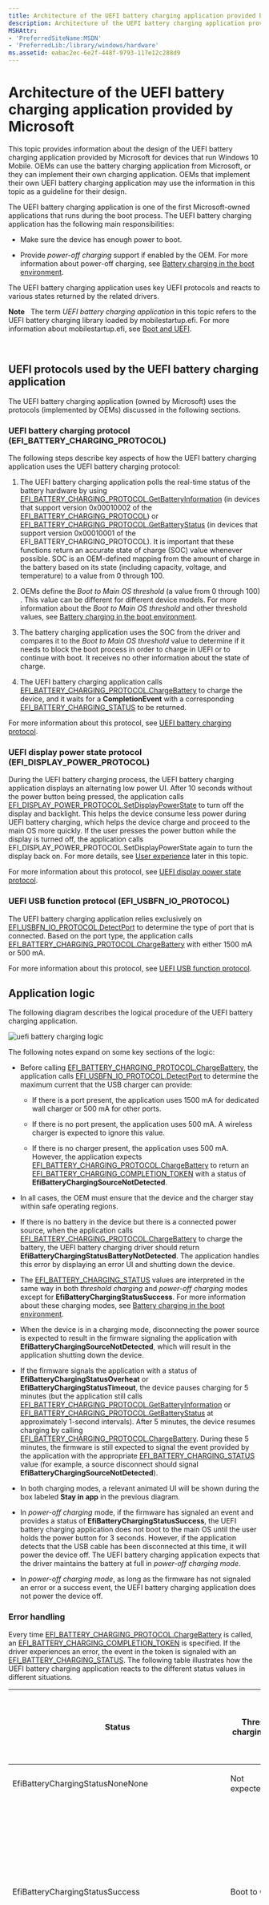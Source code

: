 ```yaml
---
title: Architecture of the UEFI battery charging application provided by Microsoft
description: Architecture of the UEFI battery charging application provided by Microsoft
MSHAttr:
- 'PreferredSiteName:MSDN'
- 'PreferredLib:/library/windows/hardware'
ms.assetid: eabac2ec-6e2f-448f-9793-117e12c288d9
---
```


# Architecture of the UEFI battery charging application provided by Microsoft


This topic provides information about the design of the UEFI battery charging application provided by Microsoft for devices that run Windows 10 Mobile. OEMs can use the battery charging application from Microsoft, or they can implement their own charging application. OEMs that implement their own UEFI battery charging application may use the information in this topic as a guideline for their design.

The UEFI battery charging application is one of the first Microsoft-owned applications that runs during the boot process. The UEFI battery charging application has the following main responsibilities:

-   Make sure the device has enough power to boot.

-   Provide *power-off charging* support if enabled by the OEM. For more information about power-off charging, see [Battery charging in the boot environment](battery-charging-in-the-boot-environment.md).

The UEFI battery charging application uses key UEFI protocols and reacts to various states returned by the related drivers.

**Note**   The term *UEFI battery charging application* in this topic refers to the UEFI battery charging library loaded by mobilestartup.efi. For more information about mobilestartup.efi, see [Boot and UEFI](boot-and-uefi.md).

 

## UEFI protocols used by the UEFI battery charging application


The UEFI battery charging application (owned by Microsoft) uses the protocols (implemented by OEMs) discussed in the following sections.

### <a href="" id="uefi-battery-charging-protocol--efi-battery-charging-protocol-"></a>UEFI battery charging protocol (EFI\_BATTERY\_CHARGING\_PROTOCOL)

The following steps describe key aspects of how the UEFI battery charging application uses the UEFI battery charging protocol:

1.  The UEFI battery charging application polls the real-time status of the battery hardware by using [EFI\_BATTERY\_CHARGING\_PROTOCOL.GetBatteryInformation](efi-battery-charging-protocolgetbatteryinformation.md) (in devices that support version 0x00010002 of the [EFI\_BATTERY\_CHARGING\_PROTOCOL](efi-battery-charging-protocol.md)) or [EFI\_BATTERY\_CHARGING\_PROTOCOL.GetBatteryStatus](efi-battery-charging-protocolgetbatterystatus.md) (in devices that support version 0x00010001 of the EFI\_BATTERY\_CHARGING\_PROTOCOL). It is important that these functions return an accurate state of charge (SOC) value whenever possible. SOC is an OEM-defined mapping from the amount of charge in the battery based on its state (including capacity, voltage, and temperature) to a value from 0 through 100.

2.  OEMs define the *Boot to Main OS threshold* (a value from 0 through 100) . This value can be different for different device models. For more information about the *Boot to Main OS threshold* and other threshold values, see [Battery charging in the boot environment](battery-charging-in-the-boot-environment.md).

3.  The battery charging application uses the SOC from the driver and compares it to the *Boot to Main OS threshold* value to determine if it needs to block the boot process in order to charge in UEFI or to continue with boot. It receives no other information about the state of charge.

4.  The UEFI battery charging application calls [EFI\_BATTERY\_CHARGING\_PROTOCOL.ChargeBattery](efi-battery-charging-protocolchargebattery.md) to charge the device, and it waits for a **CompletionEvent** with a corresponding [EFI\_BATTERY\_CHARGING\_STATUS](efi-battery-charging-status.md) to be returned.

For more information about this protocol, see [UEFI battery charging protocol](uefi-battery-charging-protocol.md).

### <a href="" id="uefi-display-power-state-protocol--efi-display-power-protocol-"></a>UEFI display power state protocol (EFI\_DISPLAY\_POWER\_PROTOCOL)

During the UEFI battery charging process, the UEFI battery charging application displays an alternating low power UI. After 10 seconds without the power button being pressed, the application calls [EFI\_DISPLAY\_POWER\_PROTOCOL.SetDisplayPowerState](efi-display-power-protocolsetdisplaypowerstate.md) to turn off the display and backlight. This helps the device consume less power during UEFI battery charging, which helps the device charge and proceed to the main OS more quickly. If the user presses the power button while the display is turned off, the application calls EFI\_DISPLAY\_POWER\_PROTOCOL.SetDisplayPowerState again to turn the display back on. For more details, see [User experience](#ux) later in this topic.

For more information about this protocol, see [UEFI display power state protocol](uefi-display-power-state-protocol.md).

### <a href="" id="uefi-usb-function-protocol--efi-usbfn-io-protocol-"></a>UEFI USB function protocol (EFI\_USBFN\_IO\_PROTOCOL)

The UEFI battery charging application relies exclusively on [EFI\_USBFN\_IO\_PROTOCOL.DetectPort](efi-usbfn-io-protocoldetectport.md) to determine the type of port that is connected. Based on the port type, the application calls [EFI\_BATTERY\_CHARGING\_PROTOCOL.ChargeBattery](efi-battery-charging-protocolchargebattery.md) with either 1500 mA or 500 mA.

For more information about this protocol, see [UEFI USB function protocol](uefi-usb-function-protocol.md).

## Application logic


The following diagram describes the logical procedure of the UEFI battery charging application.

![uefi battery charging logic](images/oem-battery-charge-logic.png)

The following notes expand on some key sections of the logic:

-   Before calling [EFI\_BATTERY\_CHARGING\_PROTOCOL.ChargeBattery](efi-battery-charging-protocolchargebattery.md), the application calls [EFI\_USBFN\_IO\_PROTOCOL.DetectPort](efi-usbfn-io-protocoldetectport.md) to determine the maximum current that the USB charger can provide:

    -   If there is a port present, the application uses 1500 mA for dedicated wall charger or 500 mA for other ports.

    -   If there is no port present, the application uses 500 mA. A wireless charger is expected to ignore this value.

    -   If there is no charger present, the application uses 500 mA. However, the application expects [EFI\_BATTERY\_CHARGING\_PROTOCOL.ChargeBattery](efi-battery-charging-protocolchargebattery.md) to return an [EFI\_BATTERY\_CHARGING\_COMPLETION\_TOKEN](efi-battery-charging-completion-token.md) with a status of **EfiBatteryChargingSourceNotDetected**.

-   In all cases, the OEM must ensure that the device and the charger stay within safe operating regions.

-   If there is no battery in the device but there is a connected power source, when the application calls [EFI\_BATTERY\_CHARGING\_PROTOCOL.ChargeBattery](efi-battery-charging-protocolchargebattery.md) to charge the battery, the UEFI battery charging driver should return **EfiBatteryChargingStatusBatteryNotDetected**. The application handles this error by displaying an error UI and shutting down the device.

-   The [EFI\_BATTERY\_CHARGING\_STATUS](efi-battery-charging-status.md) values are interpreted in the same way in both *threshold charging* and *power-off charging* modes except for **EfiBatteryChargingStatusSuccess**. For more information about these charging modes, see [Battery charging in the boot environment](battery-charging-in-the-boot-environment.md).

-   When the device is in a charging mode, disconnecting the power source is expected to result in the firmware signaling the application with **EfiBatteryChargingSourceNotDetected**, which will result in the application shutting down the device.

-   If the firmware signals the application with a status of **EfiBatteryChargingStatusOverheat** or **EfiBatteryChargingStatusTimeout**, the device pauses charging for 5 minutes (but the application still calls [EFI\_BATTERY\_CHARGING\_PROTOCOL.GetBatteryInformation](efi-battery-charging-protocolgetbatteryinformation.md) or [EFI\_BATTERY\_CHARGING\_PROTOCOL.GetBatteryStatus](efi-battery-charging-protocolgetbatterystatus.md) at approximately 1-second intervals). After 5 minutes, the device resumes charging by calling [EFI\_BATTERY\_CHARGING\_PROTOCOL.ChargeBattery](efi-battery-charging-protocolchargebattery.md). During these 5 minutes, the firmware is still expected to signal the event provided by the application with the appropriate [EFI\_BATTERY\_CHARGING\_STATUS](efi-battery-charging-status.md) value (for example, a source disconnect should signal **EfiBatteryChargingSourceNotDetected**).

-   In both charging modes, a relevant animated UI will be shown during the box labeled **Stay in app** in the previous diagram.

-   In *power-off charging* mode, if the firmware has signaled an event and provides a status of **EfiBatteryChargingStatusSuccess**, the UEFI battery charging application does not boot to the main OS until the user holds the power button for 3 seconds. However, if the application detects that the USB cable has been disconnected at this time, it will power the device off. The UEFI battery charging application expects that the driver maintains the battery at full in *power-off charging mode*.

-   In *power-off charging mode*, as long as the firmware has not signaled an error or a success event, the UEFI battery charging application does not power the device off.

### Error handling

Every time [EFI\_BATTERY\_CHARGING\_PROTOCOL.ChargeBattery](efi-battery-charging-protocolchargebattery.md) is called, an [EFI\_BATTERY\_CHARGING\_COMPLETION\_TOKEN](efi-battery-charging-completion-token.md) is specified. If the driver experiences an error, the event in the token is signaled with an [EFI\_BATTERY\_CHARGING\_STATUS](efi-battery-charging-status.md). The following table illustrates how the UEFI battery charging application reacts to the different status values in different situations.

<table>
<colgroup>
<col width="33%" />
<col width="33%" />
<col width="33%" />
</colgroup>
<thead>
<tr class="header">
<th>Status</th>
<th>Threshold charging mode</th>
<th>Power-off charging mode (before and after the state of charge reaches the threshold)</th>
</tr>
</thead>
<tbody>
<tr class="odd">
<td><p>EfiBatteryChargingStatusNoneNone</p></td>
<td><p>Not expected/invalid</p></td>
<td><p>Not expected/invalid</p></td>
</tr>
<tr class="even">
<td><p>EfiBatteryChargingStatusSuccess</p></td>
<td><p>Boot to OS</p></td>
<td><p><strong>Before the state of charge reaches the threshold:</strong> Continue in power-off charging mode</p>
<p><strong>After the state of charge reaches the threshold:</strong> Stay in power-off charging mode until USB is disconnected</p></td>
</tr>
<tr class="odd">
<td><p>EfiBatteryChargingStatusOverheat</p></td>
<td><p>Pause charging for 5 minutes and then resume charging</p></td>
<td><p>Pause charging for 5 minutes and then resume charging</p></td>
</tr>
<tr class="even">
<td><p>EfiBatteryChargingStatusVoltageOutOfRange</p></td>
<td><p>Boot to OS</p></td>
<td><p>Boot to OS</p></td>
</tr>
<tr class="odd">
<td><p>EfiBatteryChargingStatusCurrentOutOfRange</p></td>
<td><p>Boot to OS</p></td>
<td><p>Boot to OS</p></td>
</tr>
<tr class="even">
<td><p>EfiBatteryChargingStatusTimeout</p></td>
<td><p>Pause charging for 5 minutes and then resume charging</p></td>
<td><p>Pause charging for 5 minutes and then resume charging</p></td>
</tr>
<tr class="odd">
<td><p>EfiBatteryChargingStatusAborted</p></td>
<td><p>Display error UI for 10 seconds and then shut down</p></td>
<td><p>Display error UI for 10 seconds and then shut down</p></td>
</tr>
<tr class="even">
<td><p>EfiBatteryChargingStatusDeviceError</p></td>
<td><p>Display error UI for 10 seconds and then shut down</p></td>
<td><p>Display error UI for 10 seconds and then shut down</p></td>
</tr>
<tr class="odd">
<td><p>EfiBatteryChargingStatusExtremeCold</p></td>
<td><p>Display error UI for 10 seconds and then shut down</p></td>
<td><p>Display error UI for 10 seconds and then shut down</p></td>
</tr>
<tr class="even">
<td><p>EfiBatteryChargingStatusBatteryChargingNotSupported</p></td>
<td><p>Display error UI for 10 seconds and then shut down</p></td>
<td><p>Display error UI for 10 seconds and then shut down</p></td>
</tr>
<tr class="odd">
<td><p>EfiBatteryChargingStatusBatteryNotDetected</p></td>
<td><p>Display error UI for 10 seconds and then shut down</p></td>
<td><p>Display error UI for 10 seconds and then shut down</p></td>
</tr>
<tr class="even">
<td><p>EfiBatteryChargingSourceNotDetected</p></td>
<td><p>Shut down</p></td>
<td><p>Shut down</p></td>
</tr>
<tr class="odd">
<td><p>EfiBatteryChargingSourceVoltageInvalid</p></td>
<td><p>Display error UI for 10 seconds and then shut down</p></td>
<td><p>Display error UI for 10 seconds and then shut down</p></td>
</tr>
<tr class="even">
<td><p>EfiBatteryChargingSourceCurrentInvalid</p></td>
<td><p>Display error UI for 10 seconds and then shut down</p></td>
<td><p>Display error UI for 10 seconds and then shut down</p></td>
</tr>
<tr class="odd">
<td><p>EfiBatteryChargingErrorRequestShutdown</p></td>
<td><p>Shut down</p></td>
<td><p>Shut down</p></td>
</tr>
<tr class="even">
<td><p>EfiBatteryChargingErrorRequestReboot</p></td>
<td><p>Reboot</p></td>
<td><p>Reboot</p></td>
</tr>
</tbody>
</table>

 

The following table illustrates how the UEFI battery charging application reacts to the status values received from [EFI\_BATTERY\_CHARGING\_PROTOCOL.GetBatteryInformation](efi-battery-charging-protocolgetbatteryinformation.md) or [EFI\_BATTERY\_CHARGING\_PROTOCOL.GetBatteryStatus](efi-battery-charging-protocolgetbatterystatus.md).

<table>
<colgroup>
<col width="33%" />
<col width="33%" />
<col width="33%" />
</colgroup>
<thead>
<tr class="header">
<th>Status</th>
<th>Threshold charging mode</th>
<th>Power-off charging mode (before and after the state of charge reaches the threshold)</th>
</tr>
</thead>
<tbody>
<tr class="odd">
<td><p>EFI_SUCCESS</p>
<p>This value is returned when no errors were detected.</p></td>
<td><p>Not applicable</p></td>
<td><p>Not applicable</p></td>
</tr>
<tr class="even">
<td><p>EFI_INVALID_PARAMETER</p>
<p>This value is returned when an input parameter is incorrect. This should theoretically not be possible in the production environment.</p></td>
<td><p>Display error UI for 10 seconds and then shut down</p></td>
<td><p>Display error UI for 10 seconds and then shut down</p></td>
</tr>
<tr class="odd">
<td><p>EFI_DEVICE_ERROR or EFI_NOT_READY</p>
<p>These error conditions are handled in the same way. These values should be returned by [EFI_BATTERY_CHARGING_PROTOCOL.GetBatteryInformation](efi-battery-charging-protocolgetbatteryinformation.md) or [EFI_BATTERY_CHARGING_PROTOCOL.GetBatteryStatus](efi-battery-charging-protocolgetbatterystatus.md) in cases where the device may not be able to boot to the main OS due to some device error. In particular:</p>
<ul>
<li><p>EfiBatteryChargingStatusAborted</p></li>
<li><p>EfiBatteryChargingStatusDeviceError</p></li>
<li><p>EfiBatteryChargingStatusExtremeCold</p></li>
<li><p>EfiBatteryChargingStatusBatteryChargingNotSupported</p></li>
<li><p>EfiBatteryChargingStatusBatteryNotDetected</p></li>
<li><p>EfiBatteryChargingSourceVoltageInvalid</p></li>
<li><p>EfiBatteryChargingSourceCurrentInvalid</p></li>
<li><p>EfiBatteryChargingErrorRequestShutdown</p></li>
<li><p>EfiBatteryChargingErrorRequestReboot</p></li>
</ul>
<p>Throwing EFI_DEVICE_ERROR or EFI_NOT_READY followed by a completion token of one of the errors listed above will cause the device to eventually shut down.</p></td>
<td><p>Resume and call [EFI_BATTERY_CHARGING_PROTOCOL.ChargeBattery](efi-battery-charging-protocolchargebattery.md)</p></td>
<td><p>Resume and call [EFI_BATTERY_CHARGING_PROTOCOL.ChargeBattery](efi-battery-charging-protocolchargebattery.md)</p></td>
</tr>
</tbody>
</table>

 

## <a href="" id="ux"></a>User experience


The following diagram shows how the UEFI battery charging application draws the UI to the screen if there is not enough charge in the battery, or if the device is in *power-off charging mode*.

![battery charging user experience](images/oem-battery-charge-user-experience.png)

The following steps describe how the application draws the UI to the screen:

-   The application clears the screen by writing the background fill color to every pixel in the frame.

-   The application draws the alternating low battery UI bitmaps by copying pixels from the bitmap buffers directly to the display. If 10 seconds pass without the power button being pressed, the application calls [EFI\_DISPLAY\_POWER\_PROTOCOL.SetDisplayPowerState](efi-display-power-protocolsetdisplaypowerstate.md) to turn off the display and backlight. If the user presses the power button, EFI\_DISPLAY\_POWER\_PROTOCOL.SetDisplayPowerState is called to turn the display back on.

-   When the application receives errors from the driver, the application clears the screen by writing the background fill color to every pixel in the frame buffer, and then the application draws the battery error screen by copying pixels from the appropriate bitmap buffer directly to the display.

 

 


--------------------
[Send comments about this topic to Microsoft](mailto:wsddocfb@microsoft.com?subject=Documentation%20feedback%20%5Bp_OEMBringUp\p_oembringup%5D:%20Architecture%20of%20the%20UEFI%20battery%20charging%20application%20provided%20by%20Microsoft%20%20RELEASE:%20%284/22/2016%29&body=%0A%0APRIVACY%20STATEMENT%0A%0AWe%20use%20your%20feedback%20to%20improve%20the%20documentation.%20We%20don't%20use%20your%20email%20address%20for%20any%20other%20purpose,%20and%20we'll%20remove%20your%20email%20address%20from%20our%20system%20after%20the%20issue%20that%20you're%20reporting%20is%20fixed.%20While%20we're%20working%20to%20fix%20this%20issue,%20we%20might%20send%20you%20an%20email%20message%20to%20ask%20for%20more%20info.%20Later,%20we%20might%20also%20send%20you%20an%20email%20message%20to%20let%20you%20know%20that%20we've%20addressed%20your%20feedback.%0A%0AFor%20more%20info%20about%20Microsoft's%20privacy%20policy,%20see%20http://privacy.microsoft.com/default.aspx. "Send comments about this topic to Microsoft")


